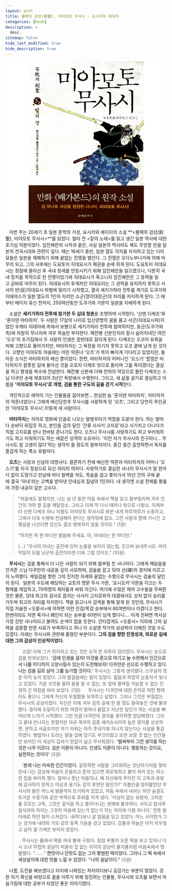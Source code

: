 ```yaml
---
layout: post
title: 불패의 검성(劍聖), 미야모토 무사시 - 요시카와 에이지
categories: [book]
description: >
  desc.
sitemap: false
hide_last_modified: true
hide_description: true
---
```


![](/assets/img/posts/from_tistory/068.jpg)
  


  


   이번 주는 20세기 초 일본 문학의 거성, 요시카와 에이지의 소설 **<불패의 검성(劍聖), 미야모토 무사시\>**를 읽었다. 얼마 전 <칼의 노래\>를 읽고 생긴 일본 역사에 대한 호기심 덕분이었다. 임진왜란의 시작과 끝은, 사실 일본의 역사라도 해도 무방할 만큼 일본의 전국시대와 관련이 깊다. 때는 16세기 중반, 일본 열도 각지를 차지하고 있는 다이묘들은 일본을 재패하기 위해 끝없는 전쟁을 벌인다. 그 전쟁은 오다노부나가에 의해 마무리 되고, 그의 사후에는 도요토미 히데요시가 패권을 손에 쥐게 된다. 도요토미 히데요시는 정점에 올라선 후 국내 정세를 안정시키기 위해 임진왜란을 일으켰으나, 다분히 국내 정치를 목적으로 한 전쟁이었기에 히데요시가 죽고나자 임진왜란은 그 동력을 잃고 곧바로 마무리 된다. 히데요시의 후계자인 히데요리는 그 권력을 유지하지 못하고 서서히 반(反)히데요시 파벌에 밀리기 시작했고, 결국 세키가하라 전투를 계기로 도쿠가와 이에야스가 일본 열도의 1인자 자리인 쇼군(정이대장군)의 자리를 차지하게 된다. 그 때부터 메이지 유신 전까지, 250여년동안 도쿠가와 가문이 일본을 지배하게 된다. 

  


   소설은 **세키가하라 전투에 참가한 두 십대 청춘**을 조명하며 시작한다. '신멘 다케조'와 '혼이덴 마타하치'. 두 사람은 17살의 나이로 입신양명의 꿈을 품고 서군(히데요시파)이었던 우케타 히데이에 측에서 보병으로 세키가하라 전투에 참여하지만, 동군(도쿠가와 측)에 처참히 무너지며 겨우 목숨만 부지한다. 패잔병 신분인지라 잠시 숨어지내던 여인 '오코'의 초가집에서 두 사람의 인생은 정반대로 갈리게 된다. 다케조는 오코의 유혹을 피해 고향으로 돌아가지만, 마타하치는 그 욕정을 이기지 못하고 오코 곁에 남게 된 것이다. 고향인 미야모토 마을에는 어린 약혼녀 '오츠'가 목이 빠지게 기다리고 있었지만, 돌아온 소식은 마타하치의 배신 뿐이었다. 한편, 마타하치의 어머니인 '오스기' 할멈은 마타하치가 잘못된 길에 돌아선 것을 오로지 다케조 탓으로 돌리며 그를 죽이겠다는 결심을 하고 평생을 복수에 전념한다. 패잔병 신분에 더해 천하의 악당으로 몰린 다케조는 스님 다쿠안 손에 체포되어 3년간 독방에서 수행한다. 그리고, 새 삶을 살기로 결심하고 이름을 **'미야모토 무사시'로 개명, 검을 통한 구도의 길을 걷기 시작**한다. 

  


   개인적으로 애착이 가는 인물들을 꼽아보면... 한심한 놈 '혼이덴 마타하치', 마타하치의 약혼녀였으나 그에게 배신당한후 무사시를 사랑하게 된 '오츠', 그리고 당연히 주인공인 '미야모토 무사시',이렇게 세 사람이다. 

  


   **마타하치**는 히어로 영화에 단골로 나오는 말썽꾸러기 역할을 도맡아 한다. 하는 말마다 손바닥 뒤집듯 하고, 본인을 검의 달인 '간류 사사키 고지로'라고 사기치고 다니다가 직접 고지로를 만나 한바탕 혼나기도 한다. 오츠나 무사시를 사랑하기도 하고 부러워하기도 하고 미워하기도 하는 애같은 성격의 소유자다. '이런 자가 무사시의 친구라니... 무사시도 참 고생이 많다'하는 생각이 들 정도의 철부지이다. 중간 중간 출연하면서 독자를 즐겁게 하는 폭소 유발자다.

  


   **오츠**는 사랑과 신념의 대명사다. 결혼하기 전에 배신한 약혼자 마타하치의 어머니 '오스기'를 지극 정성으로 모신 의리의 여자다. 사랑하기로 결심한 사나이 무사시가 말 한마디 없이 도망가고 만날때 마다 철벽을 쳐도, 목숨을 걸고 쫓아가서 10년 간의 구애 끝에 결국 '아내'라는 고백을 받아낸 인내심과 집념의 1인자다. 내 생각엔 소설 전체를 통틀어 가장 내공이 깊은 고수다. 

  


> "처음에도 말했지만, 나는 삼 년 동안 어둠 속에서 책을 읽고 몸부림치며 겨우 인간이 가야 할 길을 깨달았소. 그리고 이제 막 다시 태어나 밖으로 나왔소. 이제부터 신멘 다케조 아니 이름도 미야모토 무사시로 바꾼 내게 하루하루가 소중하고, 그래서 더욱 수행에 전념해야 한다는 생각밖에 없소. 그런 사람과 함께 기나긴 고행길을 나선다면 당신도 결코 행복하지 않을 것이오." (1권)
>
> "하지만 꼭 한 마디만 말씀해 주세요. 아, 아내라는 한 마디만."
>
> (...) "무사의 아내는 출전에 있어 눈물을 보이지 않는법, 웃으며 보내주시오. 마지막일지 모를 낭군의 출전이라면 더욱 그럴 것이오." (10권)

  


   **무사시**는 검을 통해서 더 나은 사람이 되기 위해 몸부림 친 사나이다. 그에게 깨달음을 안겨준 스님 다쿠안의 내공을 깊이 사모하며, 검술을 갈고 닦아 선(禪)의 경지에 이르고자 노력했다. 제일검을 향한 그의 진지한 자세와 끝없는 수행으로 무사시는 검술의 달인이 된다.  일본의 수도에 해당하는 교토의 명문 무사 가문, '요시오카'가문을 이끄는 두 형제를 제압하고, 70여명의 제자들과 싸워 이긴다. 여기에 수많은 재야 고수들을 무찌른 것은 물론, 당대 최고의 검사로 꼽히는 사사키 고지로와의 대결에서도 상처 없이 승리를 거두며 최고의 자리를 차지한다. 책을 읽고나서 검색을 통해 알게 된 것인데, 무사시가 직접 저술한 <오륜서\>에 의하면 이런 진검/목검 승부에서 60여번이나 이겼다고 한다. 한번이라도 지면 죽거나 폐인이 되는 승부를 60번이 넘게 했다니.... 이게 진짜면 역사상 가장 강한 사나이라고 불려도 손색이 없을 듯한다. 안타깝게도 <오륜서\> 이외에 그의 실력을 검증할 만한 사료가 부족하다고 하니 이 소설엔 작가의 상상력이 더해진 것일 수도 있겠다. 아래는 무사시와 관련해 줄쳤던 부분이다. **그의 검을 향한 진정성과, 외로운 길에 대한 그의 감상이 인상적이었다.** 

  


>   고검! 이제 그가 의지하고 있는 것은 오직 한 자루의 검이었다. 무사시는 손으로 검을 만져보았다. **'검에 인생을 걸자! 이것을 혼으로 여기고 늘 수련해서 인간으로서 나를 어디까지 고양시킬수 있는지 도전해보자! 다쿠안은 선으로 수행하고 있다. 나는 검을 길로 삼아 그를 능가할 것이다.'** 무사시는 그렇게 생각했다. 스무살의 청춘 아직 늦지 않았다. 그의 발걸음에는 힘이 있었다. 젊음과 희망의 눈동자가 빛나고 있었다. 가끔 삿갓을 올려 끝을 알 수 없는, 또 앞에 펼쳐질 가늠할 수 없는 인생의 긴 여정을 바라 보았다. (1권)
> 
>   무사시는 다쿠안에 대한 은의로 어떤 형태라도 좋으니 그에게 자신의 우월함을 보여주고 싶었다. 그러나 그것은 부질없는 무사시의 공상이었다. 자신은 이제 겨우 검의 길에 한 발 정도 들여놓은 것에 불과했다. 경지에 도달하기 위한 여정이 얼마나 끝없고 지난한 일인가 하는 사실을 뼈저리게 느끼기 시작했다. 그런 만큼 다쿠안의 경지를 생각하면 암담해졌다. 그리고 끝내 만나지는 못했지만 야규 계곡의 검종 세키슈사이의 높은 경지를 상상하면, 분하고 서글프지만 자기 따위는 아직 풋내기에 지나지 않는다는 사실을 통감하였다. 병법이나 도라는 말을 입에 담기도 부끄러웠고 또한 보잘 것 없는 인간들만 보이던 이 세상이 갑자기 한없이 넓고 무서워졌다. **'벌써부터 그런 생각을 하는 것은 너무 이르다. 검은 이론이 아니다. 인생도 이론이 아니다. 행동하는 것이요, 실천하는 것이다'** (3권)
>
>   '**본래 나는 미숙한 인간이었다.** 걸핏하면 사람을 그리워하는 갓난아기처럼 젖비린내 나는 감상에 마음이 흔들리고 혼자 있으면 외로워하고 불이 켜져 있는 따스한 집을 부러워 했다. 얼마나 못난 마음이냐. 왜 자신에게 주어진 이 고독과 유랑에 감사하지 못하고 이상과 용기도 갖지 못한단 말인가?' 아플만큼 얼어붙었던 무사시의 발은 어느새 발끝까지 뜨거워져 있었고, 어둠 속에서 내쉬는 하얀 숨결도 뜨거운 수증기와 같은 박력으로 추위를 이겨 냈다. '이상이 없는 유랑자, 고마운 줄 모르는 고독, 그것은 걸식을 하고 돌아다니는 생애에 불과하다. 사이교 법사와 걸식과의 차이는 그것이 마음에 있는가 없는가 하는 차이에 다름 아니다.' 언뜻 발 아래로 하얀 빛이 스쳐갔다. 내려다보니 살 얼음을 딛고 있었다. 어느 사이엔가 그는 강가에 내려와 가모 강의 동쪽 기슭을 걷고 있었다. 강물과 하늘은 아직 어두웠고 날이 샐 기색은 보이지 않았다. 
>
>   무사시는 품에서 떡을 꺼내 불에 구웠다. 점점 부풀어 오른 떡을 보고 있자니 다시 소녀 무렵의 설날이 떠올라 집 없는 아이의 감상이 물거품처럼 마음속에서 명멸했다. "......." **짠맛이나 단맛도 없는 그저 평범한 떡이었다. 그러나 그 떡 속에서 세상살이에 대한 맛을 느낄 수 있었다.** **"나의 설날이다."** (3권)

  


   나름, 도전을 해보겠다고 타지에 나와있는 처지이다보니 공감가는 부분이 많았다. 강한 자기 확신을 바탕으로 꿈을 이루기 위해 정진하는 인물들, 무사시와 오츠를 보면서 마음가짐에 대한 공부가 되었던 좋은 이야기였다. 

  


  


  


 

